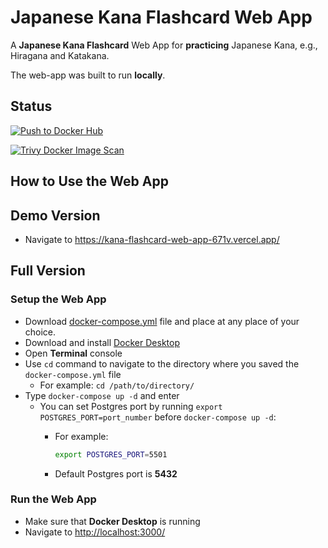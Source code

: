 # Japanese Kana Flashcard Web App

A **Japanese Kana Flashcard** Web App for **practicing** Japanese Kana, e.g., Hiragana and Katakana.

The web-app was built to run **locally**.

## Status

[![Push to Docker Hub](https://github.com/sakan811/kana-flashcard-web-app/actions/workflows/docker-push.yml/badge.svg)](https://github.com/sakan811/kana-flashcard-web-app/actions/workflows/docker-push.yml)

[![Trivy Docker Image Scan](https://github.com/sakan811/kana-flashcard-web-app/actions/workflows/trivy-scan.yml/badge.svg)](https://github.com/sakan811/kana-flashcard-web-app/actions/workflows/trivy-scan.yml)

## How to Use the Web App

## Demo Version

- Navigate to <https://kana-flashcard-web-app-671v.vercel.app/>

## Full Version

### Setup the Web App

- Download [docker-compose.yml](docker-compose.yml) file and place at any place of your choice.
- Download and install [Docker Desktop](https://www.docker.com/products/docker-desktop/)
- Open **Terminal** console
- Use `cd` command to navigate to the directory where you saved the `docker-compose.yml` file
  - For example: `cd /path/to/directory/`
- Type ```docker-compose up -d``` and enter
  - You can set Postgres port by running `export POSTGRES_PORT=port_number` before ```docker-compose up -d```:  
    - For example:  

      ```bash
      export POSTGRES_PORT=5501
      ```

    - Default Postgres port is **5432**

### Run the Web App

- Make sure that **Docker Desktop** is running
- Navigate to <http://localhost:3000/>
